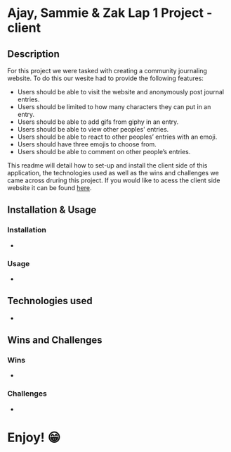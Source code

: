 # Ajay, Sammie & Zak Lap 1 Project - client

## Description

For this project we were tasked with creating a community journaling website. To do this our wesite had to provide the following features:

* Users should be able to visit the website and anonymously post journal entries.
* Users should be limited to how many characters they can put in an entry.
* Users should be able to add gifs from giphy in an entry.
* Users should be able to view other peoples' entries.
* Users should be able to react to other peoples’ entries with an emoji.
* Users should have three emojis to choose from.
* Users should be able to comment on other people’s entries.

This readme will detail how to set-up and install the client side of this application, the technologies used as well as the wins and challenges we came across druring this project. If you would like to acess the client side website it can be found [here](https://sazjournalismproject.netlify.app/).

## Installation & Usage

### Installation

* 

### Usage

* 

## Technologies used

* 

## Wins and Challenges

### Wins
* 

### Challenges
* 

# Enjoy! 😁
